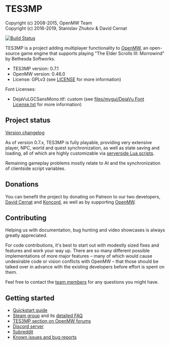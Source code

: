 TES3MP
======

Copyright (c) 2008-2015, OpenMW Team  
Copyright (c) 2016-2019, Stanislav Zhukov & David Cernat

[![Build Status](https://travis-ci.org/TES3MP/openmw-tes3mp.svg?branch=0.7.0)](https://travis-ci.org/TES3MP/openmw-tes3mp)

TES3MP is a project adding multiplayer functionality to [OpenMW](https://github.com/OpenMW/openmw), an open-source game engine that supports playing "The Elder Scrolls III: Morrowind" by Bethesda Softworks.

* TES3MP version: 0.7.1
* OpenMW version: 0.46.0
* License: GPLv3 (see [LICENSE](https://github.com/TES3MP/openmw-tes3mp/blob/master/LICENSE) for more information)

Font Licenses:
* DejaVuLGCSansMono.ttf: custom (see [files/mygui/DejaVu Font License.txt](https://github.com/TES3MP/openmw-tes3mp/blob/master/files/mygui/DejaVu%20Font%20License.txt) for more information)

Project status
--------------

[Version changelog](https://github.com/TES3MP/openmw-tes3mp/blob/master/tes3mp-changelog.md)

As of version 0.7.x, TES3MP is fully playable, providing very extensive player, NPC, world and quest synchronization, as well as state saving and loading, all of which are highly customizable via [serverside Lua scripts](https://github.com/TES3MP/CoreScripts).

Remaining gameplay problems mostly relate to AI and the synchronization of clientside script variables.

Donations
---------------

You can benefit the project by donating on Patreon to our two developers, [David Cernat](https://www.patreon.com/davidcernat) and [Koncord](https://www.patreon.com/Koncord), as well as by supporting [OpenMW](https://openmw.org).

Contributing
---------------

Helping us with documentation, bug hunting and video showcases is always greatly appreciated.

For code contributions, it's best to start out with modestly sized fixes and features and work your way up. There are so many different possible implementations of more major features – many of which would cause undesirable code or vision conflicts with OpenMW – that those should be talked over in advance with the existing developers before effort is spent on them.

Feel free to contact the [team members](https://github.com/TES3MP/openmw-tes3mp/blob/master/tes3mp-credits.md) for any questions you might have.

Getting started
---------------

* [Quickstart guide](https://github.com/TES3MP/openmw-tes3mp/wiki/Quickstart-guide)
* [Steam group](https://steamcommunity.com/groups/mwmulti) and its [detailed FAQ](https://steamcommunity.com/groups/mwmulti/discussions/1/353916184342480541/)
* [TES3MP section on OpenMW forums](https://forum.openmw.org/viewforum.php?f=45)
* [Discord server](https://discord.gg/ECJk293)
* [Subreddit](https://www.reddit.com/r/tes3mp)
* [Known issues and bug reports](https://github.com/TES3MP/openmw-tes3mp/issues)
